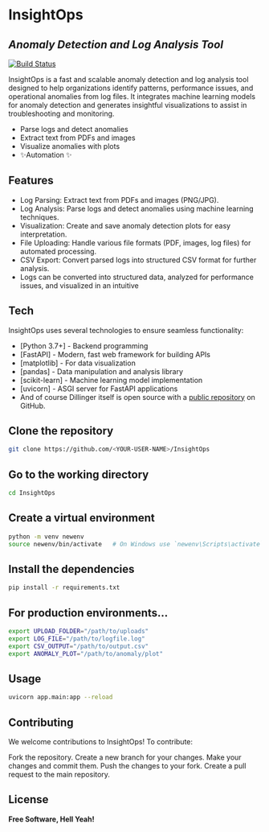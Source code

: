 # InsightOps


## _Anomaly Detection and Log Analysis Tool_

[![Build Status](https://travis-ci.org/joemccann/dillinger.svg?branch=master)](https://travis-ci.org/joemccann/dillinger)

InsightOps is a fast and scalable anomaly detection and log analysis tool designed to help organizations identify patterns, performance issues, and operational anomalies from log files. It integrates machine learning models for anomaly detection and generates insightful visualizations to assist in troubleshooting and monitoring.

- Parse logs and detect anomalies
- Extract text from PDFs and images
- Visualize anomalies with plots
- ✨Automation ✨


## Features

- Log Parsing: Extract text from PDFs and images (PNG/JPG).
- Log Analysis: Parse logs and detect anomalies using machine learning techniques.
- Visualization: Create and save anomaly detection plots for easy interpretation.
- File Uploading: Handle various file formats (PDF, images, log files) for automated processing.
- CSV Export: Convert parsed logs into structured CSV format for further analysis.
- Logs can be converted into structured data, analyzed for performance issues, and visualized in an intuitive 


## Tech

InsightOps uses several technologies to ensure seamless functionality:

- [Python 3.7+] - Backend programming
- [FastAPI] - Modern, fast web framework for building APIs
- [matplotlib] - For data visualization
- [pandas] - Data manipulation and analysis library
- [scikit-learn] - Machine learning model implementation
- [uvicorn] - ASGI server for FastAPI applications
- And of course Dillinger itself is open source with a [public repository][dill]
on GitHub.


## Clone the repository

```sh
git clone https://github.com/<YOUR-USER-NAME>/InsightOps
```


## Go to the working directory

```sh
cd InsightOps
```


## Create a virtual environment

```sh
python -m venv newenv
source newenv/bin/activate   # On Windows use `newenv\Scripts\activate`
```


## Install the dependencies

```sh
pip install -r requirements.txt
```


## For production environments...

```sh
export UPLOAD_FOLDER="/path/to/uploads"
export LOG_FILE="/path/to/logfile.log"
export CSV_OUTPUT="/path/to/output.csv"
export ANOMALY_PLOT="/path/to/anomaly/plot"
```


## Usage

```sh
uvicorn app.main:app --reload
```


## Contributing

We welcome contributions to InsightOps! To contribute:

Fork the repository.
Create a new branch for your changes.
Make your changes and commit them.
Push the changes to your fork.
Create a pull request to the main repository.


## License

**Free Software, Hell Yeah!**

[//]: # (These are reference links used in the body of this note and get stripped out when the markdown processor does its job. There is no need to format nicely because it shouldn't be seen. Thanks SO - http://stackoverflow.com/questions/4823468/store-comments-in-markdown-syntax)

   [dill]: <https://github.com/joemccann/dillinger>
   [git-repo-url]: <https://github.com/joemccann/dillinger.git>
   [john gruber]: <http://daringfireball.net>
   [df1]: <http://daringfireball.net/projects/markdown/>
   [markdown-it]: <https://github.com/markdown-it/markdown-it>
   [Ace Editor]: <http://ace.ajax.org>
   [node.js]: <http://nodejs.org>
   [Twitter Bootstrap]: <http://twitter.github.com/bootstrap/>
   [jQuery]: <http://jquery.com>
   [@tjholowaychuk]: <http://twitter.com/tjholowaychuk>
   [express]: <http://expressjs.com>
   [AngularJS]: <http://angularjs.org>
   [Gulp]: <http://gulpjs.com>

   [PlDb]: <https://github.com/joemccann/dillinger/tree/master/plugins/dropbox/README.md>
   [PlGh]: <https://github.com/joemccann/dillinger/tree/master/plugins/github/README.md>
   [PlGd]: <https://github.com/joemccann/dillinger/tree/master/plugins/googledrive/README.md>
   [PlOd]: <https://github.com/joemccann/dillinger/tree/master/plugins/onedrive/README.md>
   [PlMe]: <https://github.com/joemccann/dillinger/tree/master/plugins/medium/README.md>
   [PlGa]: <https://github.com/RahulHP/dillinger/blob/master/plugins/googleanalytics/README.md>
